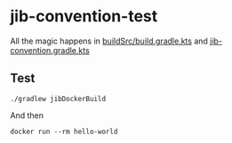 # jib-convention-test

All the magic happens in [buildSrc/build.gradle.kts](buildSrc/build.gradle.kts) and [jib-convention.gradle.kts](buildSrc/src/main/kotlin/jib-convention.gradle.kts)

## Test

~~~
./gradlew jibDockerBuild
~~~

And then

~~~
docker run --rm hello-world
~~~
